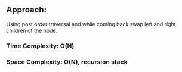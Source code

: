 ## Approach:
Using post order traversal and while coming back swap left and right children of the node.
​
### Time Complexity: O(N)
### Space Complexity: O(N), recursion stack